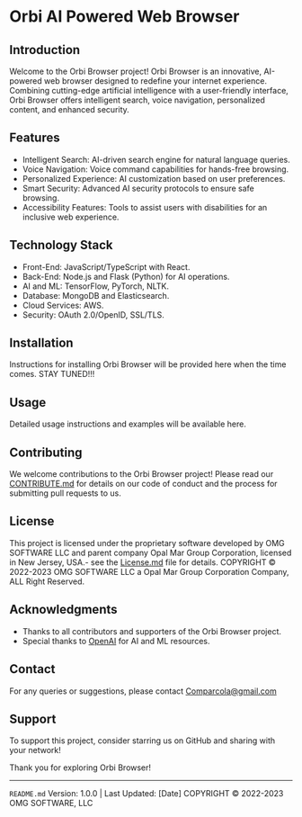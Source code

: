 # Orbi AI Powered Web Browser

## Introduction
Welcome to the Orbi Browser project! Orbi Browser is an innovative, AI-powered web browser designed to redefine your internet experience. Combining cutting-edge artificial intelligence with a user-friendly interface, Orbi Browser offers intelligent search, voice navigation, personalized content, and enhanced security.

## Features
- Intelligent Search: AI-driven search engine for natural language queries.
- Voice Navigation: Voice command capabilities for hands-free browsing.
- Personalized Experience: AI customization based on user preferences.
- Smart Security: Advanced AI security protocols to ensure safe browsing.
- Accessibility Features: Tools to assist users with disabilities for an inclusive web experience.

## Technology Stack
- Front-End: JavaScript/TypeScript with React.
- Back-End: Node.js and Flask (Python) for AI operations.
- AI and ML: TensorFlow, PyTorch, NLTK.
- Database: MongoDB and Elasticsearch.
- Cloud Services: AWS.
- Security: OAuth 2.0/OpenID, SSL/TLS.

## Installation
Instructions for installing Orbi Browser will be provided here when the time comes. STAY TUNED!!!

## Usage
Detailed usage instructions and examples will be available here.

## Contributing
We welcome contributions to the Orbi Browser project! Please read our [CONTRIBUTE.md](CONTRIBUTE.md) for details on our code of conduct and the process for submitting pull requests to us.

## License
This project is licensed under the proprietary software developed by OMG SOFTWARE LLC and parent company Opal Mar Group Corporation, licensed in New Jersey, USA.- see the [License.md](License.md) file for details. COPYRIGHT © 2022-2023 OMG SOFTWARE LLC a Opal Mar Group Corporation Company, ALL Right Reserved. 

## Acknowledgments
- Thanks to all contributors and supporters of the Orbi Browser project.
- Special thanks to [OpenAI](https://openai.com/) for AI and ML resources.

## Contact
For any queries or suggestions, please contact Comparcola@gmail.com 

## Support
To support this project, consider starring us on GitHub and sharing with your network!

Thank you for exploring Orbi Browser!

---

`README.md` Version: 1.0.0 | Last Updated: [Date]  COPYRIGHT © 2022-2023 OMG SOFTWARE, LLC
